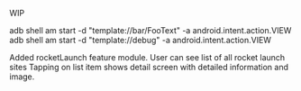 WIP

adb shell am start -d "template://bar/FooText" -a android.intent.action.VIEW
adb shell am start -d "template://debug" -a android.intent.action.VIEW

Added rocketLaunch feature module.
User can see list of all rocket launch sites 
Tapping on list item shows detail screen with detailed information and image.
